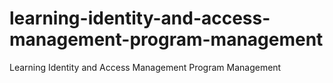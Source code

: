 # learning-identity-and-access-management-program-management
Learning Identity and Access Management Program Management
